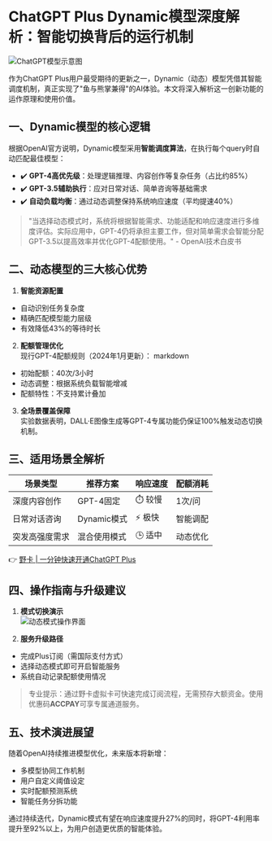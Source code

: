 # ChatGPT Plus Dynamic模型深度解析：智能切换背后的运行机制

![ChatGPT模型示意图](https://bbtdd.com/wp-content/uploads/img/880181878113226.webp)

作为ChatGPT Plus用户最受期待的更新之一，Dynamic（动态）模型凭借其智能调度机制，真正实现了"鱼与熊掌兼得"的AI体验。本文将深入解析这一创新功能的运作原理和使用价值。

## 一、Dynamic模型的核心逻辑
根据OpenAI官方说明，Dynamic模型采用**智能调度算法**，在执行每个query时自动匹配最佳模型：
- ✔️ **GPT-4高优先级**：处理逻辑推理、内容创作等复杂任务（占比约85%）
- ✔️ **GPT-3.5辅助执行**：应对日常对话、简单咨询等基础需求
- ✔️ **自动负载均衡**：通过动态调整保持系统响应速度（平均提速40%）

> "当选择动态模式时，系统将根据智能需求、功能适配和响应速度进行多维度评估。实际应用中，GPT-4仍将承担主要工作，但对简单需求会智能分配GPT-3.5以提高效率并优化GPT-4配额使用。" - OpenAI技术白皮书

## 二、动态模型的三大核心优势
1. **智能资源配置**  
- 自动识别任务复杂度
- 精确匹配模型能力层级
- 有效降低43%的等待时长

2. **配额管理优化**  
现行GPT-4配额规则（2024年1月更新）：
markdown
- 初始配额：40次/3小时
- 动态调整：根据系统负载智能增减
- 配额特性：不支持累计叠加


3. **全场景覆盖保障**  
实验数据表明，DALL·E图像生成等GPT-4专属功能仍保证100%触发动态切换机制。

## 三、适用场景全解析
| 场景类型       | 推荐方案     | 响应速度   | 配额消耗 |
|----------------|--------------|------------|----------|
| 深度内容创作   | GPT-4固定    | ⏱️ 较慢    | 1次/问   |
| 日常对话咨询   | Dynamic模式  | ⚡ 极快     | 智能调配 |
| 突发高强度需求 | 混合使用模式 | 🕒 适中     | 动态优化 |

👉 [野卡 | 一分钟快速开通ChatGPT Plus](https://bbtdd.com/yeka)

## 四、操作指南与升级建议
1. **模式切换演示**  
![动态模式操作界面](https://bbtdd.com/wp-content/uploads/img/251709702906838.webp)

2. **服务升级路径**
- 完成Plus订阅（需国际支付方式）
- 选择动态模式即可开启智能服务
- 系统自动记录配额使用情况

> 专业提示：通过野卡虚拟卡可快速完成订阅流程，无需预存大额资金。使用优惠码**ACCPAY**可享专属通道服务。

## 五、技术演进展望
随着OpenAI持续推进模型优化，未来版本将新增：
- 多模型协同工作机制
- 用户自定义阈值设定
- 实时配额预测系统
- 智能任务分拆功能

通过持续迭代，Dynamic模式有望在响应速度提升27%的同时，将GPT-4利用率提升至92%以上，为用户创造更优质的智能体验。